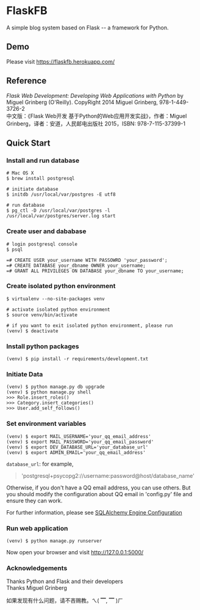 # FlaskFB
A simple blog system based on Flask -- a framework for Python.<br/>


## Demo
Please visit https://flaskfb.herokuapp.com/<br>


## Reference
*Flask Web Development: Developing Web Applications with Python* by Miguel Grinberg (O'Reilly). CopyRight 2014 Miguel Grinberg, 978-1-449-3726-2<br/>
中文版：《Flask Web开发  基于Python的Web应用开发实战》，作者：Miguel Grinberg，译者：安道，人民邮电出版社 2015，ISBN: 978-7-115-37399-1


## Quick Start
### Install and run database
    # Mac OS X
    $ brew install postgresql

    # initiate database
    $ initdb /usr/local/var/postgres -E utf8

    # run database
    $ pg_ctl -D /usr/local/var/postgres -l /usr/local/var/postgres/server.log start


### Create user and dababase
    # login postgresql console
    $ psql

    =# CREATE USER your_username WITH PASSOWRD 'your_password';
    =# CREATE DATABASE your_dbname OWNER your_username;
    =# GRANT ALL PRIVILEGES ON DATABASE your_dbname TO your_username;


### Create isolated python environment
    $ virtualenv --no-site-packages venv

    # activate isolated python environment
    $ source venv/bin/activate

    # if you want to exit isolated python environment, please run
    (venv) $ deactivate


### Install python packages
    (venv) $ pip install -r requirements/development.txt


### Initiate Data
    (venv) $ python manage.py db upgrade
    (venv) $ python manage.py shell
    >>> Role.insert_roles()
    >>> Category.insert_categories()
    >>> User.add_self_follows()


### Set environment variables
    (venv) $ export MAIL_USERNAME='your_qq_email_address'
    (venv) $ export MAIL_PASSWORD='your_qq_email_password'
    (venv) $ export DEV_DATABASE_URL='your_database_url'
    (venv) $ export ADMIN_EMAIL='your_qq_email_address'
`database_url`: for example,
> 'postgresql+psycopg2://username:password@host/database_name'

Otherwise, if you don't have a QQ email address, you can use others. But you should modify the configuration about QQ email in 'config.py' file and ensure they can work.<br/>

For further information, please see [SQLAlchemy Engine Configuration](http://docs.sqlalchemy.org/en/latest/core/engines.html)<br/>


### Run web application
    (venv) $ python manage.py runserver

Now open your browser and visit http://127.0.0.1:5000/<br/>


### Acknowledgements
Thanks Python and Flask and their developers
<br>
Thanks Miguel Grinberg

如果发现有什么问题，请不吝赐教。ㄟ( ▔, ▔ )ㄏ
